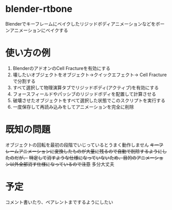 # blender-rtbone
Blenderでキーフレームにベイクしたリジッドボディアニメーションなどをボーンアニメーションにベイクする

# 使い方の例
1. BlenderのアドオンのCell Fractureを有効にする
1. 壊したいオブジェクトをオブジェクト->クイックエフェクト-> Cell Fractureで分割する
1. すべて選択して物理演算タブでリジッドボディ(アクティブ)を有効にする
1. フォースフィールドやパッシブのリジッドボディを配置して計算させる
1. 破壊させたオブジェクトをすべて選択した状態でこのスクリプトを実行する
1. 一度保存して再読み込みをしてアニメーションを完全に削除



# 既知の問題
オブジェクトの回転を最初の段階でいじっているとうまく動作しません
~~キーフレームアニメーションに変換したものが大量に残るので自動で削除するようにしたのだが、~~
~~特定して消すような仕様になっていないため、目的のアニメーション以外全部消す仕様になっているので注意~~
多分大丈夫

# 予定
コメント書いたり、ペアレントまでするようにしたい

